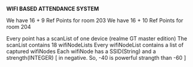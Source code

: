 **WIFI BASED ATTENDANCE SYSTEM**

We have 16 + 9 Ref Points for room 203
We have 16 + 10 Ref Points for room 204

Every point has a scanList of one device (realme GT master edition)
The scanList contains 18 wifiNodeLists
Every wifiNodeList contains a list of captured wifiNodes
Each wifiNode has a SSID(String) and a strength(INTEGER) [ in negative. So, -40 is powerful strangth than -60 ]



